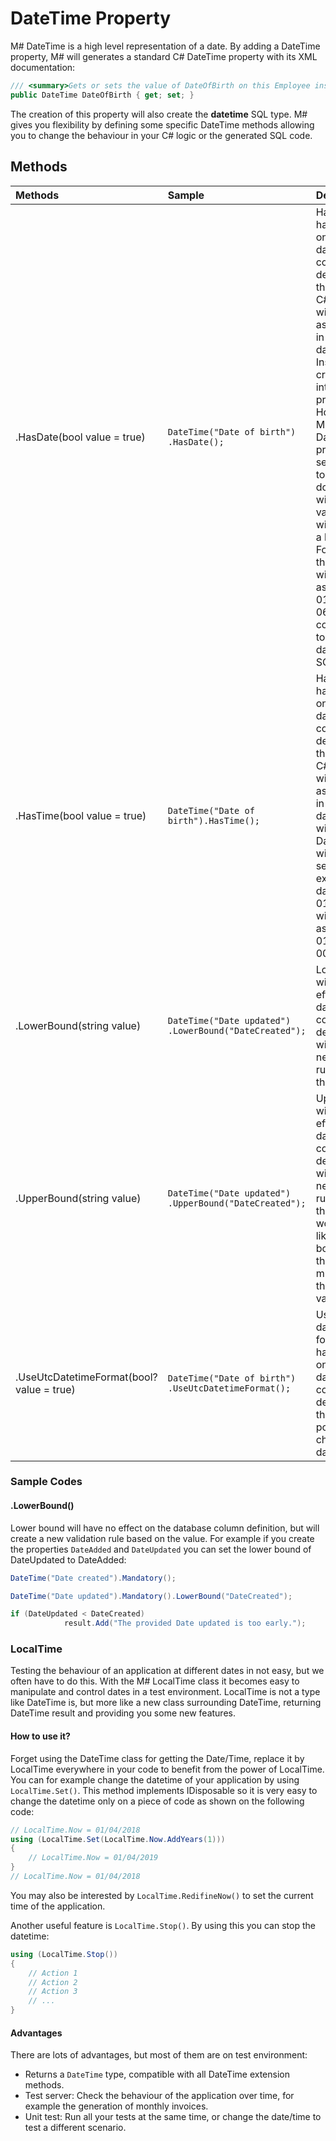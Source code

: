 # DateTime Property
M# DateTime is a high level representation of a date. By adding a DateTime property, M# will generates a standard C# DateTime property with its XML documentation:

```C#
/// <summary>Gets or sets the value of DateOfBirth on this Employee instance.</summary>
public DateTime DateOfBirth { get; set; }
```

The creation of this property will also create the **datetime** SQL type. M# gives you flexibility by defining some specific DateTime methods allowing you to change the behaviour in your C# logic or the generated SQL code.

## Methods

| Methods     | Sample     | Description      |
|:------------|:-----------|:-----------------|
| .HasDate(bool value = true) | `DateTime("Date of birth") .HasDate();` | Has date will have no effect on the database column definition or the generated C# class. M# will store this as a datetime in the database. Instead of creating two integer properties for Hour and Minute, use the DateTime property and set this method to false. By doing this you will get Time validation without writing a line of code. For example the time 06:30 will be stored as "1900-01-01 06:30:00.000", corresponding to the minimum date value for SQL Server. |
| .HasTime(bool value = true) | `DateTime("Date of birth").HasTime();` | Has time will have no effect on the database column definition or the generated C# class. M# will store this as a datetime in the database. This will create a Date record with the date set to 0. For example the date 01/01/2000 will be stored as "2000-01-01 00:00:00.000". |
| .LowerBound(string value)   | `DateTime("Date updated") .LowerBound("DateCreated");`| Lower bound will have no effect on the database column definition, but will create a new validation rule based on the value. |
| .UpperBound(string value)   | `DateTime("Date updated") .UpperBound("DateCreated");`| Upper bound will have no effect on the database column definition, but will create a new validation rule based on the value.It works exactly like Lower bound except that the value must be before the method value. |
| .UseUtcDatetimeFormat(bool? value = true) | `DateTime("Date of birth") .UseUtcDatetimeFormat();` | Use utc datetime format will have no effect on the database column definition, but the model population will change the date. |                                                                                  |

### Sample Codes

#### .LowerBound()
Lower bound will have no effect on the database column definition, but will create a new validation rule based on the value. For example if you create the properties `DateAdded` and `DateUpdated` you can set the lower bound of DateUpdated to DateAdded:

```C#
DateTime("Date created").Mandatory();

DateTime("Date updated").Mandatory().LowerBound("DateCreated");
```

```C#
if (DateUpdated < DateCreated)                
            result.Add("The provided Date updated is too early.");
```

### LocalTime
Testing the behaviour of an application at different dates in not easy, but we often have to do this. With the M# LocalTime class it becomes easy to manipulate and control dates in a test environment. LocalTime is not a type like DateTime is, but more like a new class surrounding DateTime, returning DateTime result and providing you some new features.

#### How to use it?
Forget using the DateTime class for getting the Date/Time, replace it by LocalTime everywhere in your code to benefit from the power of LocalTime. You can for example change the datetime of your application by using `LocalTime.Set()`. This method implements IDisposable so it is very easy to change the datetime only on a piece of code as shown on the following code:

```C#
// LocalTime.Now = 01/04/2018
using (LocalTime.Set(LocalTime.Now.AddYears(1)))
{
    // LocalTime.Now = 01/04/2019
}
// LocalTime.Now = 01/04/2018
```

You may also be interested by `LocalTime.RedifineNow()` to set the current time of the application.

Another useful feature is `LocalTime.Stop()`. By using this you can stop the datetime:

```C#
using (LocalTime.Stop())
{
    // Action 1
    // Action 2
    // Action 3
    // ...
}
```

#### Advantages
There are lots of advantages, but most of them are on test environment:
- Returns a `DateTime` type, compatible with all DateTime extension methods.
- Test server: Check the behaviour of the application over time, for example the generation of monthly invoices.
- Unit test: Run all your tests at the same time, or change the date/time to test a different scenario.
